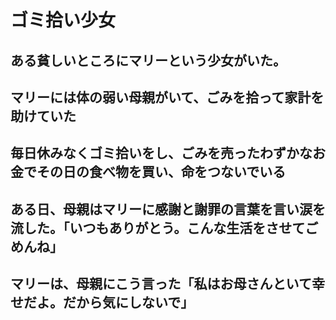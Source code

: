 # ゴミ拾い少女
## ある貧しいところにマリーという少女がいた。
## マリーには体の弱い母親がいて、ごみを拾って家計を助けていた
## 毎日休みなくゴミ拾いをし、ごみを売ったわずかなお金でその日の食べ物を買い、命をつないでいる
## ある日、母親はマリーに感謝と謝罪の言葉を言い涙を流した。「いつもありがとう。こんな生活をさせてごめんね」
## マリーは、母親にこう言った「私はお母さんといて幸せだよ。だから気にしないで」
